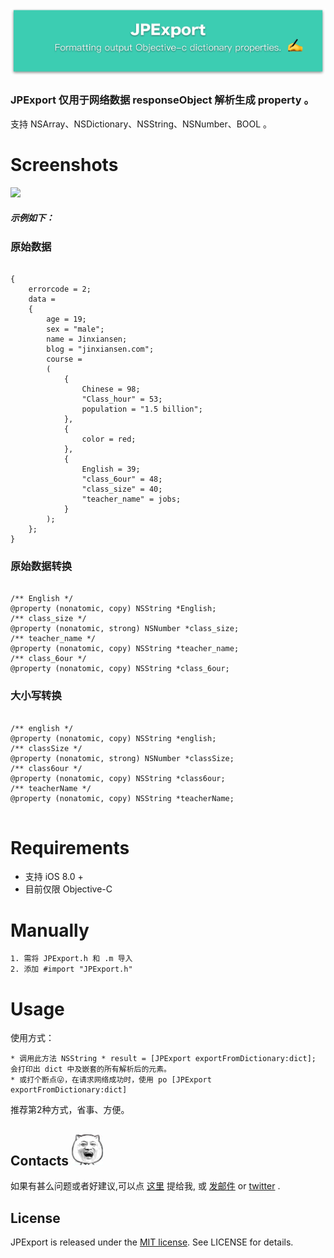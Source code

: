 ![](image/JPExport2.png)

### JPExport 仅用于网络数据 responseObject 解析生成 property 。

支持 NSArray、NSDictionary、NSString、NSNumber、BOOL  。

# Screenshots

![](image/exportGif.gif)


##### 示例如下：

### 原始数据

```

{
    errorcode = 2;
    data = 
    {
        age = 19;
        sex = "male";
        name = Jinxiansen;
        blog = "jinxiansen.com";
        course = 
        (
            {
                Chinese = 98;
                "Class_hour" = 53;
                population = "1.5 billion";
            },
            {
                color = red;
            },
            {
                English = 39;
                "class_6our" = 48;
                "class_size" = 40;
                "teacher_name" = jobs;
            }
        );
    };
}

```

### 原始数据转换

```

/** English */
@property (nonatomic, copy) NSString *English;
/** class_size */
@property (nonatomic, strong) NSNumber *class_size;
/** teacher_name */
@property (nonatomic, copy) NSString *teacher_name;
/** class_6our */
@property (nonatomic, copy) NSString *class_6our;

```

### 大小写转换

```

/** english */
@property (nonatomic, copy) NSString *english;
/** classSize */
@property (nonatomic, strong) NSNumber *classSize;
/** class6our */
@property (nonatomic, copy) NSString *class6our;
/** teacherName */
@property (nonatomic, copy) NSString *teacherName;


```


# Requirements

 * 支持 iOS 8.0 + 
 * 目前仅限 Objective-C 

 
# Manually
	1. 需将 JPExport.h 和 .m 导入
	2. 添加 #import "JPExport.h"
	

# Usage
使用方式：
	
	* 调用此方法 NSString * result = [JPExport exportFromDictionary:dict]; 会打印出 dict 中及嵌套的所有解析后的元素。
	* 或打个断点😜，在请求网络成功时，使用 po [JPExport exportFromDictionary:dict]

推荐第2种方式，省事、方便。

## Contacts	![](image/mum.jpg)

如果有甚么问题或者好建议,可以点 [这里](https://github.com/Jinxiansen/JPExport/issues) 提给我,
或 [发邮件](hi@jinxiansen) or [twitter](https://twitter.com/jinxiansen) .


## License	

JPExport is released under the [MIT license](LICENSE). See LICENSE for details.


